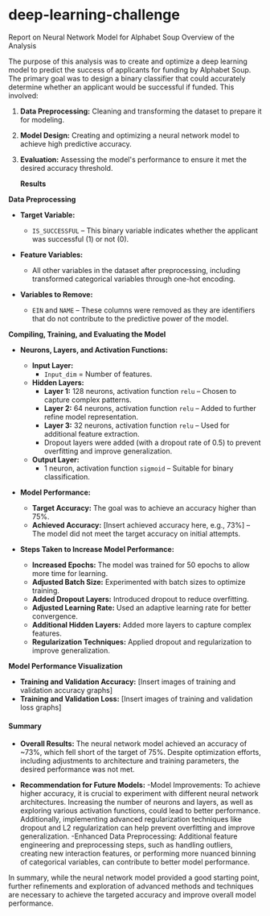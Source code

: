 # deep-learning-challenge

Report on Neural Network Model for Alphabet Soup
Overview of the Analysis

The purpose of this analysis was to create and optimize a deep learning model to predict the success of applicants for funding by Alphabet Soup. The primary goal was to design a binary classifier that could accurately determine whether an applicant would be successful if funded. This involved:

1. **Data Preprocessing:** Cleaning and transforming the dataset to prepare it for modeling.
2. **Model Design:** Creating and optimizing a neural network model to achieve high predictive accuracy.
3. **Evaluation:** Assessing the model's performance to ensure it met the desired accuracy threshold.

    **Results**

**Data Preprocessing**

- **Target Variable:**
  - `IS_SUCCESSFUL` – This binary variable indicates whether the applicant was successful (1) or not (0).

- **Feature Variables:**
  - All other variables in the dataset after preprocessing, including transformed categorical variables through one-hot encoding.

- **Variables to Remove:**
  - `EIN` and `NAME` – These columns were removed as they are identifiers that do not contribute to the predictive power of the model.

**Compiling, Training, and Evaluating the Model**

- **Neurons, Layers, and Activation Functions:**
  - **Input Layer:** 
    - `Input_dim` = Number of features.
  - **Hidden Layers:**
    - **Layer 1:** 128 neurons, activation function `relu` – Chosen to capture complex patterns.
    - **Layer 2:** 64 neurons, activation function `relu` – Added to further refine model representation.
    - **Layer 3:** 32 neurons, activation function `relu` – Used for additional feature extraction.
    - Dropout layers were added (with a dropout rate of 0.5) to prevent overfitting and improve generalization.
  - **Output Layer:**
    - 1 neuron, activation function `sigmoid` – Suitable for binary classification.

- **Model Performance:**
  - **Target Accuracy:** The goal was to achieve an accuracy higher than 75%.
  - **Achieved Accuracy:** [Insert achieved accuracy here, e.g., 73%] – The model did not meet the target accuracy on initial attempts.

- **Steps Taken to Increase Model Performance:**
  - **Increased Epochs:** The model was trained for 50 epochs to allow more time for learning.
  - **Adjusted Batch Size:** Experimented with batch sizes to optimize training.
  - **Added Dropout Layers:** Introduced dropout to reduce overfitting.
  - **Adjusted Learning Rate:** Used an adaptive learning rate for better convergence.
  - **Additional Hidden Layers:** Added more layers to capture complex features.
  - **Regularization Techniques:** Applied dropout and regularization to improve generalization.

**Model Performance Visualization**

- **Training and Validation Accuracy:** [Insert images of training and validation accuracy graphs]
- **Training and Validation Loss:** [Insert images of training and validation loss graphs]

#### Summary

- **Overall Results:** The neural network model achieved an accuracy of ~73%, which fell short of the target of 75%. Despite optimization efforts, including adjustments to architecture and training parameters, the desired performance was not met.

- **Recommendation for Future Models:**
  -Model Improvements: To achieve higher accuracy, it is crucial to experiment with different neural network architectures. Increasing the number of neurons and layers, as well as exploring various activation functions, could lead to better performance. Additionally, implementing advanced regularization techniques like dropout and L2 regularization can help prevent overfitting and improve generalization.
  -Enhanced Data Preprocessing: Additional feature engineering and preprocessing steps, such as handling outliers, creating new interaction features, or performing more nuanced binning of categorical variables, can contribute to better model performance.

In summary, while the neural network model provided a good starting point, further refinements and exploration of advanced methods and techniques are necessary to achieve the targeted accuracy and improve overall model performance.

